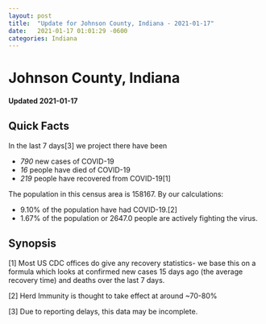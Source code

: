 ```yaml
---
layout: post
title:  "Update for Johnson County, Indiana - 2021-01-17"
date:   2021-01-17 01:01:29 -0600
categories: Indiana
---
```


# Johnson County, Indiana
#### Updated 2021-01-17

## Quick Facts

In the last 7 days[3] we project there have been
- *790* new cases of COVID-19
- *16* people have died of COVID-19
- *219* people have recovered from COVID-19[1]

The population in this census area is 158167. By our calculations:
- 9.10% of the population have had COVID-19.[2]
- 1.67% of the population or 2647.0 people are actively fighting the virus.

## Synopsis




[1] Most US CDC offices do give any recovery statistics- we base this on a formula which looks at confirmed new cases
15 days ago (the average recovery time) and deaths over the last 7 days.

[2] Herd Immunity is thought to take effect at around ~70-80%

[3] Due to reporting delays, this data may be incomplete.
 
    